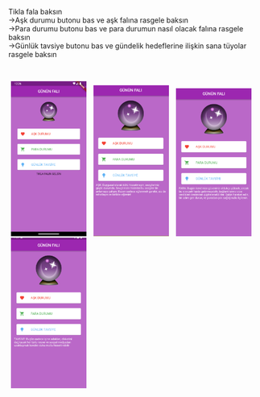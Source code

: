Tikla fala baksın
<br>
->Aşk durumu butonu bas ve aşk falına rasgele baksın
<br>
->Para durumu butonu bas ve para durumun nasıl olacak falına rasgele baksın
<br>
->Günlük tavsiye butonu bas ve gündelik hedeflerine ilişkin sana tüyolar  rasgele baksın



<br>
<p float="left">
<img hspace="5" src="assets/readme-files/1.png" width="150" />
<img hspace="5" src="assets/readme-files/2.png" width="150" />
<img hspace="5" src="assets/readme-files/3.png" width="150" />
<img hspace="5" src="assets/readme-files/4.png" width="150" />


</p>
<br>

